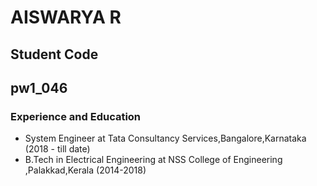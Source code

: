 # AISWARYA R
## Student Code 
## pw1_046


### Experience and Education
- System Engineer at Tata Consultancy Services,Bangalore,Karnataka (2018 - till date)
- B.Tech in Electrical Engineering at NSS College of Engineering ,Palakkad,Kerala (2014-2018)


